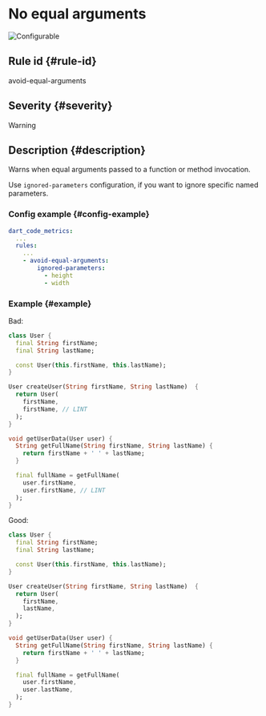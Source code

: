 # No equal arguments

![Configurable](https://img.shields.io/badge/-configurable-informational)

## Rule id {#rule-id}

avoid-equal-arguments

## Severity {#severity}

Warning

## Description {#description}

Warns when equal arguments passed to a function or method invocation.

Use `ignored-parameters` configuration, if you want to ignore specific named parameters.

### Config example {#config-example}

```yaml
dart_code_metrics:
  ...
  rules:
    ...
    - avoid-equal-arguments:
        ignored-parameters:
          - height
          - width
```

### Example {#example}

Bad:

```dart
class User {
  final String firstName;
  final String lastName;

  const User(this.firstName, this.lastName);
}

User createUser(String firstName, String lastName)  {
  return User(
    firstName,
    firstName, // LINT
  );
}

void getUserData(User user) {
  String getFullName(String firstName, String lastName) {
    return firstName + ' ' + lastName;
  }

  final fullName = getFullName(
    user.firstName,
    user.firstName, // LINT
  );
}
```

Good:

```dart
class User {
  final String firstName;
  final String lastName;

  const User(this.firstName, this.lastName);
}

User createUser(String firstName, String lastName)  {
  return User(
    firstName,
    lastName,
  );
}

void getUserData(User user) {
  String getFullName(String firstName, String lastName) {
    return firstName + ' ' + lastName;
  }

  final fullName = getFullName(
    user.firstName,
    user.lastName,
  );
}
```
